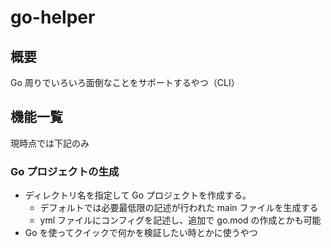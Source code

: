 # go-helper

## 概要

Go 周りでいろいろ面倒なことをサポートするやつ（CLI）

## 機能一覧

現時点では下記のみ

### Go プロジェクトの生成

- ディレクトリ名を指定して Go プロジェクトを作成する。
  - デフォルトでは必要最低限の記述が行われた main ファイルを生成する
  - yml ファイルにコンフィグを記述し、追加で go.mod の作成とかも可能
- Go を使ってクイックで何かを検証したい時とかに使うやつ

